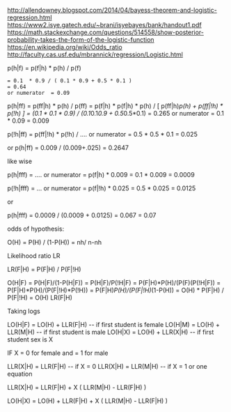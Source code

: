 http://allendowney.blogspot.com/2014/04/bayess-theorem-and-logistic-regression.html
https://www2.isye.gatech.edu/~brani/isyebayes/bank/handout1.pdf
https://math.stackexchange.com/questions/514558/show-posterior-probability-takes-the-form-of-the-logistic-function
https://en.wikipedia.org/wiki/Odds_ratio
http://faculty.cas.usf.edu/mbrannick/regression/Logistic.html


p(h|f) = p(f|h) * p(h) / p(f)

    = 0.1  * 0.9 / ( 0.1 * 0.9 + 0.5 * 0.1 )
    = 0.64
    or numerator  = 0.09

p(h|ff) = p(ff|h) * p(h) / p(ff) = p(f|h) * p(f|h)  * p(h) / [ p(ff|h)*p(h) + p(ff|!h) * p(!h) ]
        = (0.1 * 0.1 * 0.9) / (0.1*0.1*0.9 + 0.5*0.5*0.1)  = 0.265
        or numerator = 0.1 * 0.09 = 0.009

p(!h|ff) = p(ff|!h) * p(!h) / ....
         or numerator = 0.5 * 0.5 * 0.1 = 0.025

or p(h|ff) = 0.009 / (0.009+.025)   = 0.2647

like wise

p(h|fff) = ....
         or numerator = p(f|h) * 0.009 = 0.1 * 0.009 = 0.0009

p(!h|fff) = ...
         or numerator = p(f|!h) * 0.025 = 0.5 * 0.025 = 0.0125

or 

p(h|fff) = 0.0009 / (0.0009 + 0.0125) = 0.067 = 0.07




odds of hypothesis:

O(H) = P(H) / (1-P(H))    = nh/ n-nh


Likelihood ratio LR

LR(F|H) = P(F|H) / P(F|!H)

O(H|F) = P(H|F)/(1-P(H|F)) = P(H|F)/P(!H|F) = P(F|H)*P(H)/(P(F)(P(!H|F)) = P(F|H)*P(H)/(P(F|!H)*P(!H)) = P(F|H)*P(H)/(P(F|!H)*(1-P(H)) = O(H) * P(F|H) / P(F|!H) = O(H) LR(F|H)

Taking logs

LO(H|F) = LO(H) + LLR(F|H)   -- if first student is female
LO(H|M) = LO(H) + LLR(M|H)   -- if first student is male
LO(H|X) = LO(H) + LLR(X|H)   -- if first student sex is X

IF X = 0 for female and = 1 for male

LLR(X|H) = LLR(F|H)   -- if X = 0
LLR(X|H) = LLR(M|H)   -- if X = 1
or one equation

LLR(X|H) = LLR(F|H) + X ( LLR(M|H)  - LLR(F|H) )



LO(H|X) = LO(H) + LLR(F|H) + X ( LLR(M|H)  - LLR(F|H) )
